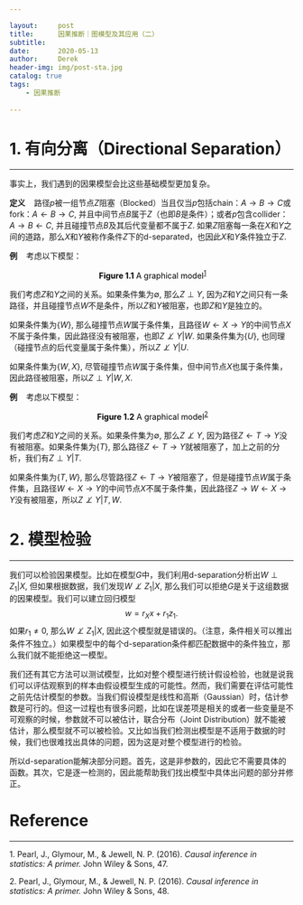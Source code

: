 ```yaml
---

layout:     post
title:      因果推断｜图模型及其应用（二）
subtitle:   
date:       2020-05-13
author:     Derek
header-img: img/post-sta.jpg
catalog: true
tags:
    - 因果推断
    
---
```


# 1. 有向分离（Directional Separation）
***

事实上，我们遇到的因果模型会比这些基础模型更加复杂。

**定义**&nbsp;&nbsp;&nbsp; 路径$p$被一组节点$Z$阻塞（Blocked）当且仅当$p$包括chain：$A \rightarrow B \rightarrow C$或fork：$A \leftarrow B \rightarrow C,$ 并且中间节点$B$属于$Z$（也即$B$是条件）；或者$p$包含collider：$A \rightarrow B \leftarrow C,$ 并且碰撞节点$B$及其后代变量都不属于$Z.$ 如果$Z$阻塞每一条在$X$和$Y$之间的道路，那么$X$和$Y$被称作条件$Z$下的d-separated，也因此$X$和$Y$条件独立于$Z.$

**例**&nbsp;&nbsp;&nbsp; 考虑以下模型：
<center>
    <img style="rgba(34,36,38,.08)"
    src="https://tva1.sinaimg.cn/large/007S8ZIlgy1geri1q5hcuj30i60byq3j.jpg" alt>
    <div style="display: inline-block; color: #000; padding: 0px;"><b>Figure 1.1</b> A graphical model<sup><a href="#footnote-1">1</a></sup></div>
</center>

我们考虑$Z$和$Y$之间的关系。如果条件集为$\emptyset,$ 那么$Z \perp Y,$ 因为$Z$和$Y$之间只有一条路径，并且碰撞节点$W$不是条件，所以$Z$和$Y$被阻塞，也即$Z$和$Y$是独立的。

如果条件集为$\lbrace W \rbrace,$ 那么碰撞节点$W$属于条件集，且路径$W \leftarrow X \rightarrow Y$的中间节点$X$不属于条件集，因此路径没有被阻塞，也即$Z \not\perp Y|W.$ 如果条件集为$\lbrace U \rbrace,$ 也同理（碰撞节点的后代变量属于条件集），所以$Z \not\perp Y|U.$

如果条件集为$\lbrace W, X \rbrace,$ 尽管碰撞节点$W$属于条件集，但中间节点$X$也属于条件集，因此路径被阻塞，所以$Z \perp Y|W, X.$

**例**&nbsp;&nbsp;&nbsp; 考虑以下模型：
<center>
    <img style="rgba(34,36,38,.08)"
    src="https://tva1.sinaimg.cn/large/007S8ZIlgy1geriiox8boj30hg0hgwfg.jpg" alt>
    <div style="display: inline-block; color: #000; padding: 0px;"><b>Figure 1.2</b> A graphical model<sup><a href="#footnote-2">2</a></sup></div>
</center>

我们考虑$Z$和$Y$之间的关系。如果条件集为$\emptyset,$ 那么$Z \not\perp Y,$ 因为路径$Z \leftarrow T \rightarrow Y$没有被阻塞。如果条件集为$\lbrace T \rbrace,$ 那么路径$Z \leftarrow T \rightarrow Y$就被阻塞了，加上之前的分析，我们有$Z \perp Y|T.$

如果条件集为$\lbrace T, W \rbrace,$ 那么尽管路径$Z \leftarrow T \rightarrow Y$被阻塞了，但是碰撞节点$W$属于条件集，且路径$W \leftarrow X \rightarrow Y$的中间节点$X$不属于条件集，因此路径$Z \rightarrow W \leftarrow X \rightarrow Y$没有被阻塞，所以$Z \not\perp Y|T, W.$

# 2. 模型检验
***

我们可以检验因果模型。比如在模型$G$中，我们利用d-separation分析出$W \perp Z_1|X,$ 但如果根据数据，我们发现$W \not\perp Z_1|X,$ 那么我们可以拒绝$G$是关于这组数据的因果模型。我们可以建立回归模型$$w=r_Xx+r_1z_1.$$ 如果$r_1 \neq 0,$ 那么$W \not\perp Z_1|X,$ 因此这个模型就是错误的。（注意，条件相关可以推出条件不独立。）如果模型中的每个d-separation条件都匹配数据中的条件独立，那么我们就不能拒绝这一模型。

我们还有其它方法可以测试模型，比如对整个模型进行统计假设检验，也就是说我们可以评估观察到的样本由假设模型生成的可能性。然而，我们需要在评估可能性之前先估计模型的参数。当我们假设模型是线性和高斯（Gaussian）时，估计参数是可行的。但这一过程也有很多问题，比如在误差项是相关的或者一些变量是不可观察的时候，参数就不可以被估计，联合分布（Joint Distribution）就不能被估计，那么模型就不可以被检验。又比如当我们检测出模型是不适用于数据的时候，我们也很难找出具体的问题，因为这是对整个模型进行的检验。

所以d-separation能解决部分问题。首先，这是非参数的，因此它不需要具体的函数。其次，它是逐一检测的，因此能帮助我们找出模型中具体出问题的部分并修正。

# Reference
***
<p id="footnote-1">1. Pearl, J., Glymour, M., & Jewell, N. P. (2016). <i>Causal inference in statistics: A primer.</i> John Wiley & Sons, 47.
<p id="footnote-2">2. Pearl, J., Glymour, M., & Jewell, N. P. (2016). <i>Causal inference in statistics: A primer.</i> John Wiley & Sons, 48.
